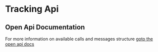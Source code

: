 # Tracking Api

## Open Api Documentation
For more information on available calls and messages structure [goto the open api docs](./open-api)